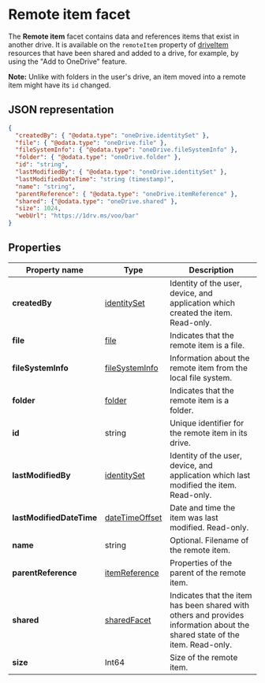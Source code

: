 # Remote item facet
The **Remote item** facet contains data and references items that exist in another drive.
It is available on the `remoteItem` property of [driveItem][item-resource] resources that have been shared and added to a drive, for example, by using the "Add to OneDrive" feature.

**Note:** Unlike with folders in the user's drive, an item moved into a
remote item might have its `id` changed.

## JSON representation

<!-- { "blockType": "resource", "@odata.type": "oneDrive.remoteItem", optionalProperties: ["name"] } -->
```json
{
  "createdBy": { "@odata.type": "oneDrive.identitySet" },
  "file": { "@odata.type": "oneDrive.file" },
  "fileSystemInfo": { "@odata.type": "oneDrive.fileSystemInfo" },
  "folder": { "@odata.type": "oneDrive.folder" },
  "id": "string",
  "lastModifiedBy": { "@odata.type": "oneDrive.identitySet" },
  "lastModifiedDateTime": "string (timestamp)",
  "name": "string",
  "parentReference": { "@odata.type": "oneDrive.itemReference" },
  "shared": {"@odata.type": "oneDrive.shared" },
  "size": 1024,
  "webUrl": "https://1drv.ms/voo/bar"
}
```
## Properties

| Property name            | Type                                             | Description                                                                                                                 |
| ------------------------ | ------------------------------------------------ | --------------------------------------------------------------------------------------------------------------------------- |
| **createdBy**            | [identitySet](../resources/identitySet.md)                    | Identity of the user, device, and application which created the item. Read-only.                                            |
| **file**                 | [file](file_facet.md)                            | Indicates that the remote item is a file.                                                                                   |
| **fileSystemInfo**       | [fileSystemInfo](filesysteminfo_facet.md)        | Information about the remote item from the local file system.                                                               |
| **folder**               | [folder](folder_facet.md)                        | Indicates that the remote item is a folder.                                                                                 |
| **id**                   | string                                           | Unique identifier for the remote item in its drive.                                                                         |
| **lastModifiedBy**       | [identitySet](../resources/identitySet.md)                    | Identity of the user, device, and application which last modified the item. Read-only.                                      |
| **lastModifiedDateTime** | [dateTimeOffset](../facets/timestamp.md)         | Date and time the item was last modified. Read-only.                                                                        |
| **name**                 | string                                           | Optional. Filename of the remote item.                                                                                      |
| **parentReference**      | [itemReference](../resources/itemReference.md)   | Properties of the parent of the remote item.                                                                                |
| **shared**               | [sharedFacet](../facets/shared_facet.md)         | Indicates that the item has been shared with others and provides information about the shared state of the item. Read-only. |
| **size**                 | Int64                                            | Size of the remote item.                                                                                                    |

[item-resource]: ../resources/item.md

<!-- {
  "type": "#page.annotation",
  "description": "The quota facet provides information about how much space the OneDrive has available.",
  "keywords": "quota,available,remaining,used",
  "section": "documentation",
  "tocPath": "Facets/RemoteItem"
} -->
